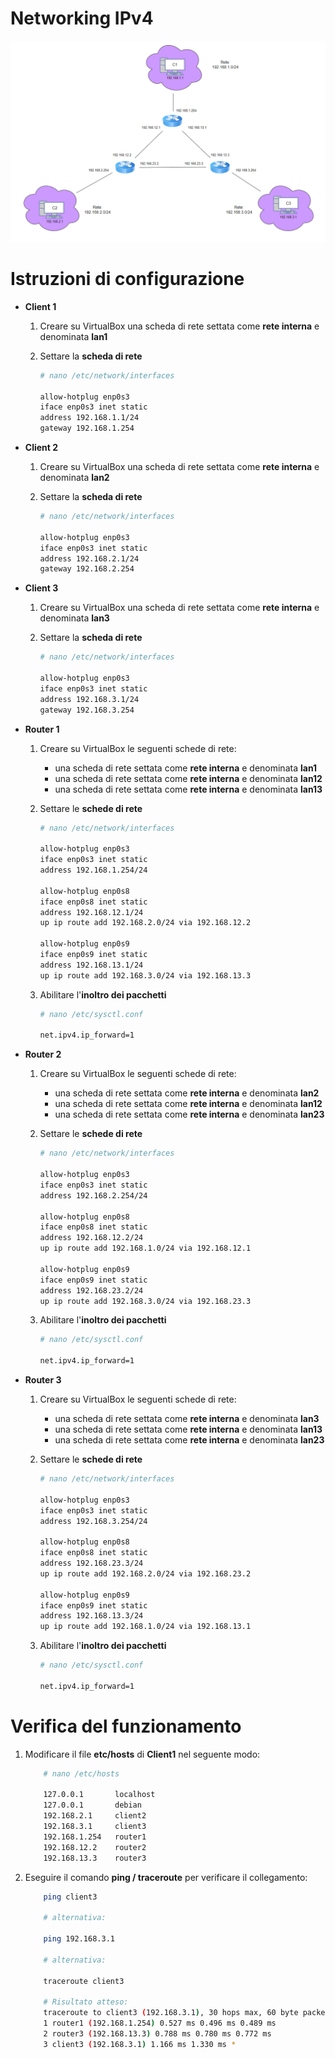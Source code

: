 # Networking IPv4

![Schema di Rete](SchemaDiRete.PNG)

# Istruzioni di configurazione

* **Client 1**

    1) Creare su VirtualBox una scheda di rete settata come **rete interna** e denominata **lan1**

    2) Settare la **scheda di rete**
        ```bash
        # nano /etc/network/interfaces

        allow-hotplug enp0s3
        iface enp0s3 inet static
        address 192.168.1.1/24
        gateway 192.168.1.254
        ```

* **Client 2**

    1) Creare su VirtualBox una scheda di rete settata come **rete interna** e denominata **lan2**

    2) Settare la **scheda di rete**
        ```bash
        # nano /etc/network/interfaces

        allow-hotplug enp0s3
        iface enp0s3 inet static
        address 192.168.2.1/24
        gateway 192.168.2.254
        ```

* **Client 3**

    1) Creare su VirtualBox una scheda di rete settata come **rete interna** e denominata **lan3**

    2) Settare la **scheda di rete**
        ```bash
        # nano /etc/network/interfaces

        allow-hotplug enp0s3
        iface enp0s3 inet static
        address 192.168.3.1/24
        gateway 192.168.3.254
        ```

* **Router 1**

    1) Creare su VirtualBox le seguenti schede di rete:
        * una scheda di rete settata come **rete interna** e denominata **lan1**
        * una scheda di rete settata come **rete interna** e denominata **lan12**
        * una scheda di rete settata come **rete interna** e denominata **lan13**

    2) Settare le **schede di rete**
        ```bash
        # nano /etc/network/interfaces

        allow-hotplug enp0s3
        iface enp0s3 inet static
        address 192.168.1.254/24

        allow-hotplug enp0s8
        iface enp0s8 inet static
        address 192.168.12.1/24
        up ip route add 192.168.2.0/24 via 192.168.12.2

        allow-hotplug enp0s9
        iface enp0s9 inet static
        address 192.168.13.1/24
        up ip route add 192.168.3.0/24 via 192.168.13.3
        ```

     3) Abilitare l'**inoltro dei pacchetti**
        ```bash
        # nano /etc/sysctl.conf

        net.ipv4.ip_forward=1
        ```

* **Router 2**

    1) Creare su VirtualBox le seguenti schede di rete:
        * una scheda di rete settata come **rete interna** e denominata **lan2**
        * una scheda di rete settata come **rete interna** e denominata **lan12**
        * una scheda di rete settata come **rete interna** e denominata **lan23**

    2) Settare le **schede di rete**
        ```bash
        # nano /etc/network/interfaces

        allow-hotplug enp0s3
        iface enp0s3 inet static
        address 192.168.2.254/24

        allow-hotplug enp0s8
        iface enp0s8 inet static
        address 192.168.12.2/24
        up ip route add 192.168.1.0/24 via 192.168.12.1

        allow-hotplug enp0s9
        iface enp0s9 inet static
        address 192.168.23.2/24
        up ip route add 192.168.3.0/24 via 192.168.23.3
        ```

     3) Abilitare l'**inoltro dei pacchetti**
        ```bash
        # nano /etc/sysctl.conf

        net.ipv4.ip_forward=1
        ```

* **Router 3**

    1) Creare su VirtualBox le seguenti schede di rete:
        * una scheda di rete settata come **rete interna** e denominata **lan3**
        * una scheda di rete settata come **rete interna** e denominata **lan13**
        * una scheda di rete settata come **rete interna** e denominata **lan23**

    2) Settare le **schede di rete**
        ```bash
        # nano /etc/network/interfaces

        allow-hotplug enp0s3
        iface enp0s3 inet static
        address 192.168.3.254/24

        allow-hotplug enp0s8
        iface enp0s8 inet static
        address 192.168.23.3/24
        up ip route add 192.168.2.0/24 via 192.168.23.2

        allow-hotplug enp0s9
        iface enp0s9 inet static
        address 192.168.13.3/24
        up ip route add 192.168.1.0/24 via 192.168.13.1
        ```

     3) Abilitare l'**inoltro dei pacchetti**
        ```bash
        # nano /etc/sysctl.conf

        net.ipv4.ip_forward=1
        ```

# Verifica del funzionamento

 1) Modificare il file **etc/hosts** di **Client1** nel seguente modo:

    ```bash
        # nano /etc/hosts

        127.0.0.1       localhost
        127.0.0.1       debian
        192.168.2.1     client2
        192.168.3.1     client3
        192.168.1.254   router1
        192.168.12.2    router2
        192.168.13.3    router3
    ```
 2) Eseguire il comando **ping / traceroute** per verificare il collegamento:

    ```bash
        ping client3

        # alternativa:

        ping 192.168.3.1

        # alternativa:

        traceroute client3

        # Risultato atteso:
        traceroute to client3 (192.168.3.1), 30 hops max, 60 byte packets
        1 router1 (192.168.1.254) 0.527 ms 0.496 ms 0.489 ms
        2 router3 (192.168.13.3) 0.788 ms 0.780 ms 0.772 ms
        3 client3 (192.168.3.1) 1.166 ms 1.330 ms *
     ```